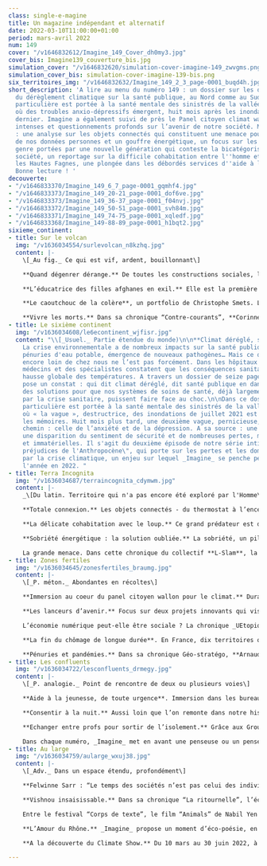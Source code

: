 ```yaml
---
class: single-e-magine
title: Un magazine indépendant et alternatif
date: 2022-03-10T11:00:00+01:00
period: mars-avril 2022
num: 149
cover: "/v1646832612/Imagine_149_Cover_dh0my3.jpg"
cover_bis: Imagine139_couverture_bis.jpg
simulation_cover: "/v1646832620/simulation-cover-imagine-149_zwvgms.png"
simulation_cover_bis: simulation-cover-imagine-139-bis.png
six_territoires_img: "/v1646832632/Imagine_149_2_3_page-0001_buqd4h.jpg"
short_description: 'A lire au menu du numéro 149 : un dossier sur les différents impacts
  du dérèglement climatique sur la santé publique, au Nord comme au Sud. Une attention
  particulière est portée à la santé mentale des sinistrés de la vallée de la Vesdre,
  où des troubles anxio-dépressifs émergent, huit mois après les inondations de l''été
  dernier. Imagine a également suivi de près le Panel citoyen climat wallon, ses délibérations
  intenses et questionnements profonds sur l’avenir de notre société. Mais encore
  : une analyse sur les objets connectés qui constituent une menace pour la protection
  de nos données personnes et un gouffre énergétique, un focus sur les questions de
  genre portées par une nouvelle génération qui conteste la bicatégorisation de notre
  société, un reportage sur la difficile cohabitation entre l''homme et le loup dans
  les Hautes Fagnes, une plongée dans les débordés services d''aide à la jeunesse...
  Bonne lecture ! '
decouverte:
- "/v1646833370/Imagine_149_6_7_page-0001_gqmhf4.jpg"
- "/v1646833373/Imagine_149_20-21_page-0001_dof6ve.jpg"
- "/v1646833373/Imagine_149_36-37_page-0001_f04nvj.jpg"
- "/v1646833372/Imagine_149_50-51_page-0001_svh84m.jpg"
- "/v1646833371/Imagine_149_74-75_page-0001_xqledf.jpg"
- "/v1646833368/Imagine_149-88-89_page-0001_h1bqt2.jpg"
sixieme_continent:
- title: Sur le volcan
  img: "/v1636034554/surlevolcan_n8kzhq.jpg"
  content: |-
    \[_Au fig._ Ce qui est vif, ardent, bouillonnant\]

    **Quand dégenrer dérange.** De toutes les constructions sociales, le genre est celle qui influence le plus nos personnalités, nos rôles et nos choix, conscients ou non. A quoi ressemblerait une société non-binaire, sans stéréotypes de genre, et où l’exploration des identités ne serait pas obstruée ? Une nouvelle génération explore ces questions, bousculant au passage des certitudes solidement ancrées.

    **L’éducatrice des filles afghanes en exil.** Elle est la première journaliste afghane à avoir été évacuée vers la Belgique, quand les Talibans ont pris le pouvoir l’été dernier. “Meena” formule une promesse : quand l’heure de la reconstruction viendra, il faudra s’intéresser au sort des petites filles des zones rurales, trop longtemps délaissées et désormais déscolarisées.

    **Le caoutchouc de la colère**, un portfolio de Christophe Smets. L’entreprise belge SIAT (Société d’investissement pour l’agriculture tropicale) est spécialisée depuis 1991 dans la production d’hévéa, de caoutchouc et d’huile de palme. Une activité agro-industrielle dénoncée depuis plusieurs années par diverses ONG et qui divise les communautés, certains y voyant une opportunité et d’autres un désastre économique, écologique et social.

    **Vivre les morts.** Dans sa chronique “Contre-courants”, **Corinne Morel Darleux** parle de cette consolation que peuvent trouver les vivants à faire vivre les morts, à leur faire une place dans nos vies, chacun à sa manière.
- title: Le sixième continent
  img: "/v1636034608/le6econtinent_wjfisr.jpg"
  content: "\\[_Usuel._ Partie étendue du monde)\n\n**Climat déréglé, santé menacée**.
    La crise environnementale a de nombreux impacts sur la santé publique : malnutrition,
    pénuries d'eau potable, émergence de nouveaux pathogènes… Mais ce qui peut sembler
    encore loin de chez nous ne l’est pas forcément. Dans les hôpitaux belges, des
    médecins et des spécialistes constatent que les conséquences sanitaires de la
    hausse globale des températures. A travers un dossier de seize pages, _Imagine_
    pose un constat : qui dit climat déréglé, dit santé publique en danger. Et propose
    des solutions pour que nos systèmes de soins de santé, déjà largement éprouvés
    par la crise sanitaire, puissent faire face au choc.\n\nDans ce dossier, une attention
    particulière est portée à la santé mentale des sinistrés de la vallée de la Vesdre,
    où « la vague », destructrice, des inondations de juillet 2021 est restée dans
    les mémoires. Huit mois plus tard, une deuxième vague, pernicieuse, se fraie un
    chemin : celle de l’anxiété et de la dépression. A sa source : une surcharge administrative,
    une disparition du sentiment de sécurité et de nombreuses pertes, matérielles
    et immatérielles. Il s'agit du deuxième épisode de notre série intitulée \"Les
    préjudices de l'Anthropocène\", qui porte sur les pertes et les dommages causés
    par la crise climatique, un enjeu sur lequel _Imagine_ se penche pendant toute
    l'année en 2022. "
- title: Terra Incognita
  img: "/v1636034687/terraincognita_cdymwm.jpg"
  content: |-
    _\[Du latin. Territoire qui n'a pas encore été exploré par l'Homme\]_

    **Totale connexion.** Les objets connectés - du thermostat à l’enceinte en passant par le frigo ou le maillot - se répandent peu à peu dans nos vies quotidiennes, mais aussi dans l’industrie, les transports, les villes, etc. Présentés comme d’un usage plus convivial et plus efficient, ils sont bien souvent polluants, présentent des failles de sécurité, permettent la captation de données privées, posent question en termes de souveraineté… Le point sur les enjeux.

    **La délicate cohabitation avec le loup.** Ce grand prédateur est de retour en Belgique depuis 2016. Comment vit-on sa présence sur le territoire wallon ? _Imagine_ a fait le tour des parties prenantes (éleveurs, naturalistes, scientifiques…) autour d’un débat passionnant et passionné.

    **Sobriété énergétique : la solution oubliée.** La sobriété, un pilier de la transition écologique ? Un nombre grandissant d’experts et d’institutions l’exigent pour économiser l’énergie, pourtant elle reste dans l’angle mort des pouvoirs publics.

    La grande menace. Dans cette chronique du collectif **L-Slam**, la plume est à Catherine Barsics.
- title: Zones fertiles
  img: "/v1636034645/zonesfertiles_braumg.jpg"
  content: |-
    \[_P. méton._ Abondantes en récoltes\]

    **Immersion au coeur du panel citoyen wallon pour le climat.** Durant cinq week-ends, Imagine a suivi de près le Panel citoyen climat wallon. Quatre mois de délibérations intenses, de manifestations ludiques et de questionnements profonds sur l’avenir de notre société. Enseignement, logement, consommation, mobilité, emploi, économie, justice sociale, territoire… Nourris par des interpellations inspirantes mais peu soutenus par des experts, ces cinquante « témoins volontaires » (moins nombreux à l’arrivée) ont abouti à un patchwork propositionnel. Non chiffrées à ce stade, leurs recommandations oscillent entre l’audace et le convenu. Cap sur 2030.

    **Les lanceurs d’avenir.** Focus sur deux projets innovants qui visent à construire un monde durable et solidaire.

    L’économie numérique peut-elle être sociale ? La chronique _UEtopique_, d’**Olivier de Schutter**.

    **La fin du chômage de longue durée**. En France, dix territoires ont fait le pari, depuis 2016, d’éradiquer le chômage de longue durée en transférant le montant des allocations vers des entreprises à but d’emploi. L’expérience porte ses fruits et s’étendra bientôt à soixante territoires. Immersion à Paris, où 13 Avenir propose des services écologiques et solidaires dans un quartier de 3 600 habitants. Une source d’inspiration pour Bruxelles et la Wallonie ?

    **Pénuries et pandémies.** Dans sa chronique Géo-stratégo, **Arnaud Zacharie** souligne la fragilité des chaînes d’approvisionnement, révélées par la crise sanitaire, et propose de les rendre plus résilientes.
- title: Les confluents
  img: "/v1636034722/lesconfluents_drmegy.jpg"
  content: |-
    \[_P. analogie._ Point de rencontre de deux ou plusieurs voies\]

    **Aide à la jeunesse, de toute urgence**. Immersion dans les bureaux du Service d’aide à la jeunesse de Mons, aux côtés des délégués et conseillers qui tentent de répondre au plus pressé. Et doivent faire face à des familles aux problématiques de plus en plus complexes et multiples, avec des moyens en permanence débordés…

    **Consentir à la nuit.** Aussi loin que l’on remonte dans notre histoire occidentale, la nuit a mauvaise réputation. Qu’advient-il lorsqu’on se laisse attirer philosophiquement par la nuit ? La chronique de **Philocité** explore la question.

    **Echanger entre profs pour sortir de l’isolement.** Grâce aux Groupes d’accompagnement et d’analyse des pratiques, des enseignants se rassemblent quelques fois par an pour réfléchir collectivement et en profondeur à des situations difficiles et sortir la tête du guidon.

    Dans chaque numéro, _Imagine_ met en avant une penseuse ou un penseur de l’écologie qui a marqué l’histoire. C’est au tour de **Jacques Ellul et Bernard Charbonneau**.
- title: Au large
  img: "/v1636034759/aularge_wxuj38.jpg"
  content: |-
    \[_Adv._ Dans un espace étendu, profondément\]

    **Felwinne Sarr : “Le temps des sociétés n’est pas celui des individus impatients”.** Economiste, philosophe, poète, écrivain, musicien… L’auteur sénégalais Felwine Sarr nourrit de son oeuvre féconde une pensée décoloniale universaliste qui jette les bases d’un monde plus harmonieux où coexisteraient une diversité de cultures « à haute fréquence » et des communautés en lien avec le vivant. Ses deux derniers ouvrages, un dialogue avec Gaël Giraud sur _L’économie à venir_ et son roman _Les lieux qu’habitent mes rêves_, esquissent ou renforcent les chemins possibles d’une autre humanité.

    **Vishnou insaisissable.** Dans sa chronique “La ritournelle”, l’écrivain **Philippe Marczweski** explore Neufchâteau en quête d’un sanglier de bronze.

    Entre le festival “Corps de texte”, le film “Animals” de Nabil Yen Nadir et le premier roman de Sophie Weverbergh, les découvertes culturelles sont riches. _Imagine_ liste ses **coups de cœur**.

    **L’Amour du Rhône.** _Imagine_ propose un moment d’éco-poésie, en collaboration avec la revue Catastrophes.

    **A la découverte du Climate Show.** Du 10 mars au 30 juin 2022, à Brussels Expo, se déroulera The Climate Show, un spectacle interactif et multimédia qui emmène le spectateur au cœur de la crise climatique. _Imagine_ est partenaire de cet événement inédit, co-produit par Tempora Production, Cap Sciences Bordeaux Nouvelle-Aquitaine et l’Asbl Climate Voices.

---
```

